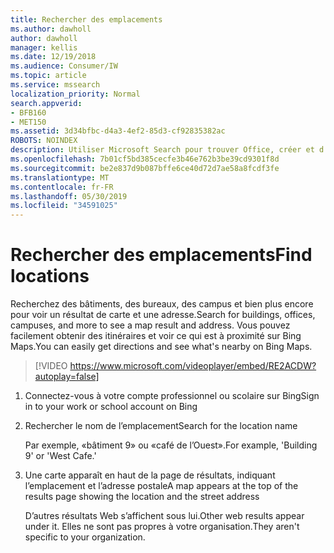 ```yaml
---
title: Rechercher des emplacements
ms.author: dawholl
author: dawholl
manager: kellis
ms.date: 12/19/2018
ms.audience: Consumer/IW
ms.topic: article
ms.service: mssearch
localization_priority: Normal
search.appverid:
- BFB160
- MET150
ms.assetid: 3d34bfbc-d4a3-4ef2-85d3-cf92835382ac
ROBOTS: NOINDEX
description: Utiliser Microsoft Search pour trouver Office, créer et d’autres emplacements d’espace de travail, obtenir des instructions et plus encore
ms.openlocfilehash: 7b01cf5bd385cecfe3b46e762b3be39cd9301f8d
ms.sourcegitcommit: be2e837d9b087bffe6ce40d72d7ae58a8fcdf3fe
ms.translationtype: MT
ms.contentlocale: fr-FR
ms.lasthandoff: 05/30/2019
ms.locfileid: "34591025"
---
```

# <a name="find-locations"></a><span data-ttu-id="9d0c1-103">Rechercher des emplacements</span><span class="sxs-lookup"><span data-stu-id="9d0c1-103">Find locations</span></span>

<span data-ttu-id="9d0c1-104">Recherchez des bâtiments, des bureaux, des campus et bien plus encore pour voir un résultat de carte et une adresse.</span><span class="sxs-lookup"><span data-stu-id="9d0c1-104">Search for buildings, offices, campuses, and more to see a map result and address.</span></span> <span data-ttu-id="9d0c1-105">Vous pouvez facilement obtenir des itinéraires et voir ce qui est à proximité sur Bing Maps.</span><span class="sxs-lookup"><span data-stu-id="9d0c1-105">You can easily get directions and see what's nearby on Bing Maps.</span></span>

> [!VIDEO https://www.microsoft.com/videoplayer/embed/RE2ACDW?autoplay=false]
  
1. <span data-ttu-id="9d0c1-106">Connectez-vous à votre compte professionnel ou scolaire sur Bing</span><span class="sxs-lookup"><span data-stu-id="9d0c1-106">Sign in to your work or school account on Bing</span></span>
    
2. <span data-ttu-id="9d0c1-107">Rechercher le nom de l’emplacement</span><span class="sxs-lookup"><span data-stu-id="9d0c1-107">Search for the location name</span></span>
    
    <span data-ttu-id="9d0c1-108">Par exemple, «bâtiment 9» ou «café de l’Ouest».</span><span class="sxs-lookup"><span data-stu-id="9d0c1-108">For example, 'Building 9' or 'West Cafe.'</span></span>
    
3. <span data-ttu-id="9d0c1-109">Une carte apparaît en haut de la page de résultats, indiquant l’emplacement et l’adresse postale</span><span class="sxs-lookup"><span data-stu-id="9d0c1-109">A map appears at the top of the results page showing the location and the street address</span></span>
    
    <span data-ttu-id="9d0c1-110">D’autres résultats Web s’affichent sous lui.</span><span class="sxs-lookup"><span data-stu-id="9d0c1-110">Other web results appear under it.</span></span> <span data-ttu-id="9d0c1-111">Elles ne sont pas propres à votre organisation.</span><span class="sxs-lookup"><span data-stu-id="9d0c1-111">They aren't specific to your organization.</span></span>

  

